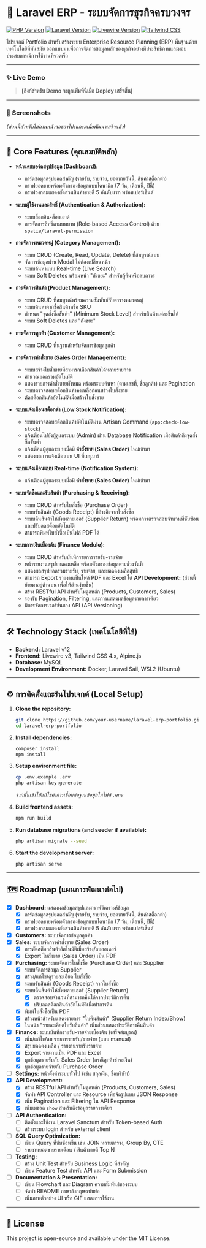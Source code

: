 # 🚀 Laravel ERP - ระบบจัดการธุรกิจครบวงจร

[![PHP Version](https://img.shields.io/badge/PHP-8.4+-777BB4?style=for-the-badge&logo=php)](https://php.net)
[![Laravel Version](https://img.shields.io/badge/Laravel-12.x-FF2D20?style=for-the-badge&logo=laravel)](https://laravel.com)
[![Livewire Version](https://img.shields.io/badge/Livewire-3.x-4d52c1?style=for-the-badge&logo=livewire)](https://livewire.laravel.com)
[![Tailwind CSS](https://img.shields.io/badge/Tailwind_CSS-4.x-06B6D4?style=for-the-badge&logo=tailwindcss)](https://tailwindcss.com)


โปรเจกต์ Portfolio สำหรับสร้างระบบ Enterprise Resource Planning (ERP) พื้นฐานด้วยเทคโนโลยีที่ทันสมัย ออกแบบมาเพื่อการจัดการข้อมูลหลักของธุรกิจอย่างมีประสิทธิภาพและมอบประสบการณ์การใช้งานที่รวดเร็ว

---

### ✨ Live Demo

> **[ลิงก์สำหรับ Demo จะถูกเพิ่มที่นี่เมื่อ Deploy เสร็จสิ้น]**

---

### 📸 Screenshots

*(ส่วนนี้สำหรับใส่ภาพหน้าจอของโปรแกรมเมื่อพัฒนาเสร็จแล้ว)*

<p align="center">
  <!-- <img src="link-to-your-screenshot.png" width="48%"> -->
  <!-- <img src="link-to-your-screenshot-2.png" width="48%"> -->
</p>

---

## 🌟 Core Features (คุณสมบัติหลัก)

-   **หน้าแดชบอร์ดสรุปข้อมูล (Dashboard):**
    -   การ์ดข้อมูลสรุปยอดสำคัญ (รายรับ, รายจ่าย, ยอดขายวันนี้, สินค้าสต็อกต่ำ)
    -   กราฟยอดขายพร้อมตัวกรองข้อมูลแบบไดนามิก (7 วัน, เดือนนี้, ปีนี้)
    -   กราฟวงกลมแสดงสัดส่วนสินค้าขายดี 5 อันดับแรก พร้อมเปอร์เซ็นต์

-   **ระบบผู้ใช้งานและสิทธิ์ (Authentication & Authorization):**
    -   ระบบล็อกอิน-ล็อกเอาต์
    -   การจัดการสิทธิ์ตามบทบาท (Role-based Access Control) ด้วย `spatie/laravel-permission`
-   **การจัดการหมวดหมู่ (Category Management):**
    -   ระบบ CRUD (Create, Read, Update, Delete) ที่สมบูรณ์แบบ
    -   จัดการข้อมูลผ่าน Modal ไม่ต้องเปลี่ยนหน้า
    -   ระบบค้นหาแบบ Real-time (Live Search)
    -   ระบบ Soft Deletes พร้อมหน้า "ถังขยะ" สำหรับกู้คืนหรือลบถาวร
-   **การจัดการสินค้า (Product Management):**
    -   ระบบ CRUD ที่สมบูรณ์พร้อมความสัมพันธ์กับตารางหมวดหมู่
    -   ระบบค้นหาจากชื่อสินค้าหรือ SKU
    -   กำหนด "จุดสั่งซื้อขั้นต่ำ" (Minimum Stock Level) สำหรับสินค้าแต่ละชิ้นได้
    -   ระบบ Soft Deletes และ "ถังขยะ"
-   **การจัดการลูกค้า (Customer Management):**
    -   ระบบ CRUD พื้นฐานสำหรับจัดการข้อมูลลูกค้า
-   **การจัดการคำสั่งขาย (Sales Order Management):**
    -   ระบบสร้างใบสั่งขายที่สามารถเลือกสินค้าได้หลายรายการ
    -   คำนวณยอดรวมอัตโนมัติ
    -   แสดงรายการคำสั่งขายทั้งหมด พร้อมระบบค้นหา (ตามเลขที่, ชื่อลูกค้า) และ Pagination
    -   ระบบตรวจสอบสต็อกสินค้าคงเหลือก่อนสร้างใบสั่งขาย
    -   ตัดสต็อกสินค้าอัตโนมัติเมื่อสร้างใบสั่งขาย
-   **ระบบแจ้งเตือนสต็อกต่ำ (Low Stock Notification):**
    -   ระบบตรวจสอบสต็อกสินค้าอัตโนมัติผ่าน Artisan Command (`app:check-low-stock`)
    -   แจ้งเตือนไปยังผู้ดูแลระบบ (Admin) ผ่าน Database Notification เมื่อสินค้าถึงจุดสั่งซื้อขั้นต่ำ
    -   แจ้งเตือนผู้ดูแลระบบเมื่อมี **คำสั่งขาย (Sales Order)** ใหม่เข้ามา
    -   แสดงผลการแจ้งเตือนบน UI ที่เมนูบาร์
-   **ระบบแจ้งเตือนแบบ Real-time (Notification System):**
    -   แจ้งเตือนผู้ดูแลระบบเมื่อมี **คำสั่งขาย (Sales Order)** ใหม่เข้ามา
-   **ระบบจัดซื้อและรับสินค้า (Purchasing & Receiving):**
    -   ระบบ CRUD สำหรับใบสั่งซื้อ (Purchase Order)
    -   ระบบรับสินค้า (Goods Receipt) ที่อ้างอิงจากใบสั่งซื้อ
    -   ระบบคืนสินค้าให้ซัพพลายเออร์ (Supplier Return) พร้อมการตรวจสอบจำนวนที่ซับซ้อนและปรับลดสต็อกอัตโนมัติ
    -   สามารถพิมพ์ใบสั่งซื้อเป็นไฟล์ PDF ได้
-   **ระบบการเงินเบื้องต้น (Finance Module):**
    -   ระบบ CRUD สำหรับบันทึกรายการรายรับ-รายจ่าย
    -   หน้ารายงานสรุปยอดคงเหลือ พร้อมตัวกรองข้อมูลตามช่วงวันที่
    -   แสดงผลสรุปยอดรวมรายรับ, รายจ่าย, และยอดคงเหลือสุทธิ
    -   สามารถ Export รายงานเป็นไฟล์ PDF และ Excel ได้
    **API Development:** (ส่วนนี้ย้ายมาอยู่ด้านบน เพื่อให้อ่านง่ายขึ้น)
    -   สร้าง RESTful API สำหรับโมดูลหลัก (Products, Customers, Sales)
    -   รองรับ Pagination, Filtering, และการแสดงผลข้อมูลรายการเดียว
    -   มีการจัดการเวอร์ชันของ API (API Versioning)
---

## 🛠️ Technology Stack (เทคโนโลยีที่ใช้)

-   **Backend:** Laravel v12
-   **Frontend:** Livewire v3, Tailwind CSS 4.x, Alpine.js
-   **Database:** MySQL
-   **Development Environment:** Docker, Laravel Sail, WSL2 (Ubuntu)

---

## ⚙️ การติดตั้งและรันโปรเจกต์ (Local Setup)

1.  **Clone the repository:**
    ```bash
    git clone https://github.com/your-username/laravel-erp-portfolio.git
    cd laravel-erp-portfolio
    ```

2.  **Install dependencies:**
    ```bash
    composer install
    npm install
    ```

3.  **Setup environment file:**
    ```bash
    cp .env.example .env
    php artisan key:generate
    ```
    *จากนั้นเข้าไปแก้ไขค่าการเชื่อมต่อฐานข้อมูลในไฟล์ `.env`*

4.  **Build frontend assets:**
    ```bash
    npm run build
    ```

5.  **Run database migrations (and seeder if available):**
    ```bash
    php artisan migrate --seed
    ```

6.  **Start the development server:**
    ```bash
    php artisan serve
    ```

---

## 🗺️ Roadmap (แผนการพัฒนาต่อไป)

-   [x] **Dashboard:** แสดงผลข้อมูลสรุปและกราฟวิเคราะห์ข้อมูล
    -   [x] การ์ดข้อมูลสรุปยอดสำคัญ (รายรับ, รายจ่าย, ยอดขายวันนี้, สินค้าสต็อกต่ำ)
    -   [x] กราฟยอดขายพร้อมตัวกรองข้อมูลแบบไดนามิก (7 วัน, เดือนนี้, ปีนี้)
    -   [x] กราฟวงกลมแสดงสัดส่วนสินค้าขายดี 5 อันดับแรก พร้อมเปอร์เซ็นต์
-   [x] **Customers:** ระบบจัดการข้อมูลลูกค้า
-   [x] **Sales:** ระบบจัดการคำสั่งขาย (Sales Order)
    -   [x] การตัดสต็อกสินค้าอัตโนมัติเมื่อสร้าง/ลบออเดอร์
    -   [x] Export ใบสั่งขาย (Sales Order) เป็น PDF
-   [x] **Purchasing:** ระบบจัดการใบสั่งซื้อ (Purchase Order) และ Supplier
    -   [x] ระบบจัดการข้อมูล Supplier
    -   [x] สร้าง/แก้ไข/ดูรายละเอียด ใบสั่งซื้อ
    -   [x] ระบบรับสินค้า (Goods Receipt) จากใบสั่งซื้อ
    -   [x] ระบบคืนสินค้าให้ซัพพลายเออร์ (Supplier Return)
        -   [x] ตรวจสอบจำนวนที่สามารถคืนได้จากประวัติการคืน
        -   [x] ปรับลดสต็อกสินค้าอัตโนมัติเมื่อทำการคืน
    -   [x] พิมพ์ใบสั่งซื้อเป็น PDF
    -   [x] สร้างหน้าสำหรับแสดงรายการ "ใบคืนสินค้า" (Supplier Return Index/Show)
    -   [x] ในหน้า "รายละเอียดใบรับสินค้า" เพิ่มส่วนแสดงประวัติการคืนสินค้า
-   [x] **Finance:** ระบบบันทึกรายรับ-รายจ่ายเบื้องต้น (เสร็จสมบูรณ์)
    -   [x] เพิ่ม/แก้ไข/ลบ รายการรายรับ/รายจ่าย (แบบ manual)
    -   [x] สรุปยอดคงเหลือ / รายงานรายรับรายจ่าย
    -   [x] Export รายงานเป็น PDF และ Excel
    -   [x] ผูกข้อมูลรายรับกับ Sales Order (กรณีลูกค้าชำระเงิน)
    -   [x] ผูกข้อมูลรายจ่ายกับ Purchase Order
-   [ ] **Settings:** หน้าตั้งค่าระบบทั่วไป (เช่น สกุลเงิน, ชื่อบริษัท)
-   [x] **API Development:**
    -   [x] สร้าง RESTful API สำหรับโมดูลหลัก (Products, Customers, Sales)
    -   [x] จัดทำ API Controller และ Resource เพื่อจัดรูปแบบ JSON Response
    -   [x] เพิ่ม Pagination และ Filtering ใน API Response
    -   [x] เพิ่มเมธอด `show` สำหรับดึงข้อมูลรายการเดียว
-   [ ] **API Authentication:**
    -   [ ] ติดตั้งและใช้งาน Laravel Sanctum สำหรับ Token-based Auth
    -   [ ] สร้างระบบ login สำหรับ external client
-   [ ] **SQL Query Optimization:**
    -   [ ] เขียน Query ที่ซับซ้อนขึ้น เช่น JOIN หลายตาราง, Group By, CTE
    -   [ ] รายงานยอดขายรายเดือน / สินค้าขายดี Top N
-   [ ] **Testing:**
    -   [ ] สร้าง Unit Test สำหรับ Business Logic ที่สำคัญ
    -   [ ] เขียน Feature Test สำหรับ API และ Form Submission
-   [ ] **Documentation & Presentation:**
    -   [ ] เขียน Flowchart และ Diagram ความสัมพันธ์ของระบบ
    -   [ ] จัดทำ README ภาษาอังกฤษฉบับย่อ
    -   [ ] เพิ่มภาพตัวอย่าง UI หรือ GIF แสดงการใช้งาน
---

## 📄 License

This project is open-source and available under the MIT License.